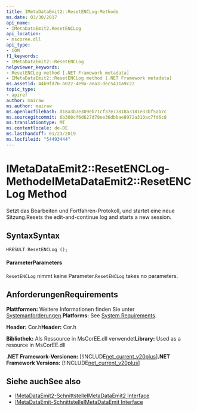 ```yaml
---
title: IMetaDataEmit2::ResetENCLog-Methode
ms.date: 03/30/2017
api_name:
- IMetaDataEmit2.ResetENCLog
api_location:
- mscoree.dll
api_type:
- COM
f1_keywords:
- IMetaDataEmit2::ResetENCLog
helpviewer_keywords:
- ResetENCLog method [.NET Framework metadata]
- IMetaDataEmit2::ResetENCLog method [.NET Framework metadata]
ms.assetid: 44b9fd76-a022-4e9a-aea3-dec5411a9c22
topic_type:
- apiref
author: mairaw
ms.author: mairaw
ms.openlocfilehash: d18a3b7e309eb71cf37e77818a3181e33bf5ab7c
ms.sourcegitcommit: 6b308cf6d627d78ee36dbbae8972a310ac7fd6c8
ms.translationtype: MT
ms.contentlocale: de-DE
ms.lasthandoff: 01/23/2019
ms.locfileid: "54493444"
---
```

# <a name="imetadataemit2resetenclog-method"></a><span data-ttu-id="fffa8-102">IMetaDataEmit2::ResetENCLog-Methode</span><span class="sxs-lookup"><span data-stu-id="fffa8-102">IMetaDataEmit2::ResetENCLog Method</span></span>
<span data-ttu-id="fffa8-103">Setzt das Bearbeiten und Fortfahren-Protokoll, und startet eine neue Sitzung.</span><span class="sxs-lookup"><span data-stu-id="fffa8-103">Resets the edit-and-continue log and starts a new session.</span></span>  
  
## <a name="syntax"></a><span data-ttu-id="fffa8-104">Syntax</span><span class="sxs-lookup"><span data-stu-id="fffa8-104">Syntax</span></span>  
  
```  
HRESULT ResetENCLog ();  
```  
  
#### <a name="parameters"></a><span data-ttu-id="fffa8-105">Parameter</span><span class="sxs-lookup"><span data-stu-id="fffa8-105">Parameters</span></span>  
 <span data-ttu-id="fffa8-106">`ResetENCLog` nimmt keine Parameter.</span><span class="sxs-lookup"><span data-stu-id="fffa8-106">`ResetENCLog` takes no parameters.</span></span>  
  
## <a name="requirements"></a><span data-ttu-id="fffa8-107">Anforderungen</span><span class="sxs-lookup"><span data-stu-id="fffa8-107">Requirements</span></span>  
 <span data-ttu-id="fffa8-108">**Plattformen:** Weitere Informationen finden Sie unter [Systemanforderungen](../../../../docs/framework/get-started/system-requirements.md).</span><span class="sxs-lookup"><span data-stu-id="fffa8-108">**Platforms:** See [System Requirements](../../../../docs/framework/get-started/system-requirements.md).</span></span>  
  
 <span data-ttu-id="fffa8-109">**Header:** Cor.h</span><span class="sxs-lookup"><span data-stu-id="fffa8-109">**Header:** Cor.h</span></span>  
  
 <span data-ttu-id="fffa8-110">**Bibliothek:** Als Ressource in MsCorEE.dll verwendet</span><span class="sxs-lookup"><span data-stu-id="fffa8-110">**Library:** Used as a resource in MsCorEE.dll</span></span>  
  
 <span data-ttu-id="fffa8-111">**.NET Framework-Versionen:** [!INCLUDE[net_current_v20plus](../../../../includes/net-current-v20plus-md.md)]</span><span class="sxs-lookup"><span data-stu-id="fffa8-111">**.NET Framework Versions:** [!INCLUDE[net_current_v20plus](../../../../includes/net-current-v20plus-md.md)]</span></span>  
  
## <a name="see-also"></a><span data-ttu-id="fffa8-112">Siehe auch</span><span class="sxs-lookup"><span data-stu-id="fffa8-112">See also</span></span>
- [<span data-ttu-id="fffa8-113">IMetaDataEmit2-Schnittstelle</span><span class="sxs-lookup"><span data-stu-id="fffa8-113">IMetaDataEmit2 Interface</span></span>](../../../../docs/framework/unmanaged-api/metadata/imetadataemit2-interface.md)
- [<span data-ttu-id="fffa8-114">IMetaDataEmit-Schnittstelle</span><span class="sxs-lookup"><span data-stu-id="fffa8-114">IMetaDataEmit Interface</span></span>](../../../../docs/framework/unmanaged-api/metadata/imetadataemit-interface.md)
